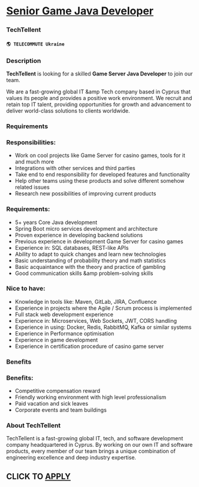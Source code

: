 # [Senior Game Java Developer](https://www.remotewlb.com/apply/senior-game-java-developer)  
### TechTellent  
#### `🌎 TELECOMMUTE Ukraine`  

### **Description**

 **TechTellent** is looking for a skilled **Game Server Java Developer** to join our team.

We are a fast-growing global IT &amp Tech company based in Cyprus that values its people and provides a positive work environment. We recruit and retain top IT talent, providing opportunities for growth and advancement to deliver world-class solutions to clients worldwide.

###  **Requirements**

### Responsibilities:

  * Work on cool projects like Game Server for casino games, tools for it and much more
  * Integrations with other services and third parties
  * Take end to end responsibility for developed features and functionality
  * Help other teams using these products and solve different somehow related issues
  * Research new possibilities of improving current products

### Requirements:

  * 5+ years Core Java development
  * Spring Boot micro services development and architecture
  * Proven experience in developing backend solutions
  * Previous experience in development Game Server for casino games
  * Experience in: SQL databases, REST-like APIs
  * Ability to adapt to quick changes and learn new technologies
  * Basic understanding of probability theory and math statistics
  * Basic acquaintance with the theory and practice of gambling
  * Good communication skills &amp problem-solving skills

### Nice to have:

  * Knowledge in tools like: Maven, GitLab, JIRA, Confluence
  * Experience in projects where the Agile / Scrum process is implemented
  * Full stack web development experience
  * Experience in: Microservices, Web Sockets, JWT, CORS handling
  * Experience in using: Docker, Redis, RabbitMQ, Kafka or similar systems
  * Experience in Performance optimisation
  * Experience in game development
  * Experience in certification procedure of casino game server

### **Benefits**

### Benefits:

  * Competitive compensation reward
  * Friendly working environment with high level professionalism
  * Paid vacation and sick leaves
  * Corporate events and team buildings

### **About TechTellent**

TechTellent is a fast-growing global IT, tech, and software development company headquartered in Cyprus. By working on our own IT and software products, every member of our team brings a unique combination of engineering excellence and deep industry expertise.

  
## CLICK TO [APPLY](https://www.remotewlb.com/apply/senior-game-java-developer)

